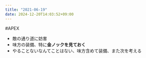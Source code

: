 ```yaml
---
title: "2021-06-19"
date: 2024-12-20T14:03:52+09:00
---
```

#APEX

- 敵の通り道に妨害
- 味方の装備、特に**金ノックを見ておく**
- やることないなんてことはない、味方含めて装備、また次を考える
